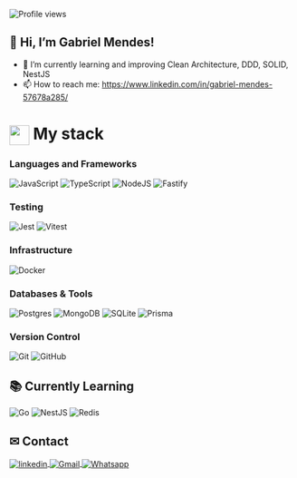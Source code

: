 <p align="left"> <img src="https://komarev.com/ghpvc/?username=gitbiel&color=blue" alt="Profile views" /> </p>

## 👋 Hi, I’m Gabriel Mendes!

- 🌱 I’m currently learning and improving Clean Architecture, DDD, SOLID, NestJS  
- 📫 How to reach me:  https://www.linkedin.com/in/gabriel-mendes-57678a285/
# <img align="center" src="https://media2.giphy.com/media/QssGEmpkyEOhBCb7e1/giphy.gif?cid=ecf05e47a0n3gi1bfqntqmob8g9aid1oyj2wr3ds3mg700bl&rid=giphy.gif" width ="35"/> My stack

### Languages and Frameworks
![JavaScript](https://img.shields.io/badge/javascript-%23323330.svg?style=for-the-badge&logo=javascript&logoColor=%23F7DF1E)
![TypeScript](https://img.shields.io/badge/typescript-%23007ACC.svg?style=for-the-badge&logo=typescript&logoColor=white)
![NodeJS](https://img.shields.io/badge/node.js-6DA55F?style=for-the-badge&logo=node.js&logoColor=white)
![Fastify](https://img.shields.io/badge/fastify-%23000000.svg?style=for-the-badge&logo=fastify&logoColor=white)

### Testing
![Jest](https://img.shields.io/badge/jest-%23C21325.svg?style=for-the-badge&logo=jest&logoColor=white)
![Vitest](https://img.shields.io/badge/Vitest-%23181717.svg?style=for-the-badge&logo=vitest&logoColor=white)

### Infrastructure
![Docker](https://img.shields.io/badge/docker-%230db7ed.svg?style=for-the-badge&logo=docker&logoColor=white)


### Databases & Tools
![Postgres](https://img.shields.io/badge/postgres-%23316192.svg?style=for-the-badge&logo=postgresql&logoColor=white)
![MongoDB](https://img.shields.io/badge/MongoDB-%234ea94b.svg?style=for-the-badge&logo=mongodb&logoColor=white)
![SQLite](https://img.shields.io/badge/sqlite-%2307405e.svg?style=for-the-badge&logo=sqlite&logoColor=white)
![Prisma](https://img.shields.io/badge/prisma-%232D3748.svg?style=for-the-badge&logo=prisma&logoColor=white)

### Version Control
![Git](https://img.shields.io/badge/git-%23F05033.svg?style=for-the-badge&logo=git&logoColor=white)
![GitHub](https://img.shields.io/badge/github-%23121011.svg?style=for-the-badge&logo=github&logoColor=white)

## 📚 Currently Learning
![Go](https://img.shields.io/badge/go-%2300ADD8.svg?style=for-the-badge&logo=go&logoColor=white)
![NestJS](https://img.shields.io/badge/nestjs-%23E0234E.svg?style=for-the-badge&logo=nestjs&logoColor=white)
![Redis](https://img.shields.io/badge/redis-%23DC382D.svg?style=for-the-badge&logo=redis&logoColor=white)

## ✉ Contact

<a href="https://www.linkedin.com/in/gabriel-mendes-57678a285/" target="_blank">
  <img align="center" src="https://img.shields.io/badge/linkedin-%230077B5.svg?style=for-the-badge&logo=linkedin&logoColor=white" alt="linkedin"/>
</a>
<a href="mailto:gabrielzmendes1@gmail.com" target="_blank">
  <img align="center" src="https://img.shields.io/badge/Gmail-D14836?style=for-the-badge&logo=gmail&logoColor=white" alt="Gmail"/>
</a>
<a href="https://api.whatsapp.com/send?phone=5511976517582&text=Ol%C3%A1,%20Gabriel!%20Vi%20seu%20perfil%20no%20Github,%20vamos%20conversar?" target="_blank">
  <img align="center" src="https://img.shields.io/badge/-Whatsapp-2DB540?style=for-the-badge&logo=whatsapp&logoColor=white" alt="Whatsapp"/>
</a>
